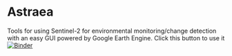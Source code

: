 # Astraea

Tools for using Sentinel-2 for environmental monitoring/change detection with an easy GUI powered by Google Earth Engine. Click this button to use it [![Binder](https://mybinder.org/badge_logo.svg)](https://mybinder.org/v2/gh/Josh-Redmond-UK/Astraea/HEAD?labpath=voila%2Frender%2FAstraea.ipynb)
